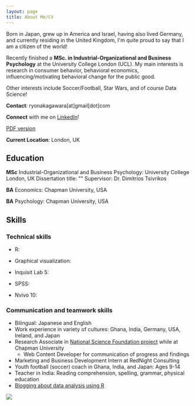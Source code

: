 ```yaml
---
layout: page
title: About Me/CV
---
```


Born in Japan, grew up in America and Israel, having also lived Germany, and currently residing in the United Kingdom, I'm quite proud to say that I am a citizen of the world!

Recently finished a **MSc. in Industrial-Organizational and Business Psychology** at the University College London (UCL). My main interests is research in consumer behavior, behavioral economics, influencing/motivating behavioral change for the public good.

Other interests include Soccer/Football, Star Wars, and of course Data Science!

**Contact**: ryonakagawara[at]gmail[dot]com

**Connect** with me on [LinkedIn](https://www.linkedin.com/in/ryonakagawara)!

[PDF version](ryo-n7.github.io/RyoNakagawara_cv.pdf)

**Current Location**: London, UK

## Education

**MSc** Industrial-Organizational and Business Psychology: University College London, UK
    Dissertation title: ""
    Supervisor: Dr. Dimitrios Tsivrikos
    
**BA** Economics: Chapman University, USA

**BA** Psychology: Chapman University, USA

## Skills
### Technical skills
* R:

* Graphical visualization:

* Inquisit Lab 5:

* SPSS:

* Nvivo 10:


### Communication and teamwork skills
* Bilingual: Japanese and English
* Work experience in variety of cultures: Ghana, India, Germany, USA, Ireland, and Japan
* Research Associate in [National Science Foundation project]() while at Chapman University
  + Web Content Developer for communication of progress and findings 
* Marketing and Business Development Intern at RedNight Consulting
* Youth football (soccer) coach in Ghana, India, and Japan: Ages 9-14
* Teacher in India: Reading comprehension, spelling, grammar, physical education
* [Blogging about data analysis using R]()



![](../img/about-me.JPG)

